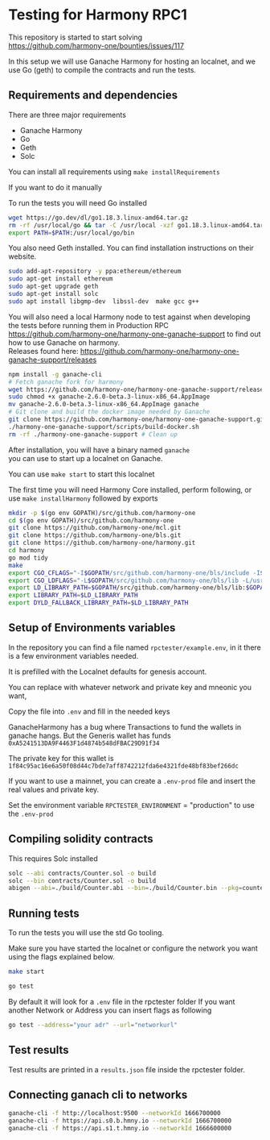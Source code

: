 # Testing for Harmony RPC1
This repository is started to start solving  
https://github.com/harmony-one/bounties/issues/117

In this setup we will use Ganache Harmony for hosting an localnet, and we use Go (geth) to compile the contracts and 
run the tests.


## Requirements and dependencies
There are three major requirements

* Ganache Harmony
* Go
* Geth 
* Solc


You can install all requirements using `make installRequirements`

If you want to do it manually 

To run the tests you will need Go installed
```bash
wget https://go.dev/dl/go1.18.3.linux-amd64.tar.gz
rm -rf /usr/local/go && tar -C /usr/local -xzf go1.18.3.linux-amd64.tar.gz
export PATH=$PATH:/usr/local/go/bin
```

You also need Geth installed. You can find installation instructions on their website.

```bash
sudo add-apt-repository -y ppa:ethereum/ethereum
sudo apt-get install ethereum
sudo apt-get upgrade geth
sudo apt-get install solc
sudo apt install libgmp-dev  libssl-dev  make gcc g++
```

You will also need a local Harmony node to test against when developing the tests before running them in Production RPC  
https://github.com/harmony-one/harmony-one-ganache-support to find out how to use Ganache on harmony.  
Releases found here: https://github.com/harmony-one/harmony-one-ganache-support/releases

```bash
npm install -g ganache-cli
# Fetch ganache fork for harmony
wget https://github.com/harmony-one/harmony-one-ganache-support/releases/download/ganache-harmony-one-2.6.0-beta.3/ganache-2.6.0-beta.3-linux-x86_64.AppImage
sudo chmod +x ganache-2.6.0-beta.3-linux-x86_64.AppImage
mv ganache-2.6.0-beta.3-linux-x86_64.AppImage ganache
# Git clone and build the docker image needed by Ganache
git clone https://github.com/harmony-one/harmony-one-ganache-support.git
./harmony-one-ganache-support/scripts/build-docker.sh
rm -rf ./harmony-one-ganache-support # Clean up
```

After installation, you will have a binary named `ganache`  
you can use to start up a localnet on Ganache.  

You can use `make start` to start this localnet

The first time you will need Harmony Core installed, perform following, or use `make installHarmony` followed by exports

```bash
mkdir -p $(go env GOPATH)/src/github.com/harmony-one
cd $(go env GOPATH)/src/github.com/harmony-one
git clone https://github.com/harmony-one/mcl.git
git clone https://github.com/harmony-one/bls.git
git clone https://github.com/harmony-one/harmony.git
cd harmony
go mod tidy
make
export CGO_CFLAGS="-I$GOPATH/src/github.com/harmony-one/bls/include -I$GOPATH/src/github.com/harmony-one/mcl/include -I/usr/local/opt/openssl/include"
export CGO_LDFLAGS="-L$GOPATH/src/github.com/harmony-one/bls/lib -L/usr/local/opt/openssl/lib"
export LD_LIBRARY_PATH=$GOPATH/src/github.com/harmony-one/bls/lib:$GOPATH/src/github.com/harmony-one/mcl/lib:/usr/local/opt/openssl/lib
export LIBRARY_PATH=$LD_LIBRARY_PATH
export DYLD_FALLBACK_LIBRARY_PATH=$LD_LIBRARY_PATH
```

## Setup of Environments variables
In the repository you can find a file named `rpctester/example.env`, in it 
there is a few environment variables needed. 

It is prefilled with the Localnet defaults for genesis account. 

You can replace with whatever network and private key and mneonic you want,

Copy the file into `.env` and fill in the needed keys  


GanacheHarmony has a bug where Transactions to fund the wallets in ganache hangs.
But the Generis wallet has funds  
`0xA5241513DA9F4463F1d4874b548dFBAC29D91f34`  

The private key for this wallet is 
`1f84c95ac16e6a50f08d44c7bde7aff8742212fda6e4321fde48bf83bef266dc`

If you want to use a mainnet, you can create a `.env-prod` file and insert the real values
and private key. 

Set the environment variable `RPCTESTER_ENVIRONMENT` = "production" to use the `.env-prod`

## Compiling solidity contracts
This requires Solc installed

```bash
solc --abi contracts/Counter.sol -o build
solc --bin contracts/Counter.sol -o build
abigen --abi=./build/Counter.abi --bin=./build/Counter.bin --pkg=counter --out=rpctester/contracts/counter/Counter.go

```

## Running tests
To run the tests you will use the std Go tooling.

Make sure you have started the localnet or configure the network you want using the flags explained below.
```bash
make start
```

```bash
go test 
```

By default it will look for a `.env` file in the rpctester folder
If you want another Network or Address you can insert flags as following 

```bash
go test --address="your adr" --url="networkurl"
```


## Test results
Test results are printed in a `results.json` file inside the rpctester folder.



## Connecting ganach cli to networks
```bash
ganache-cli -f http://localhost:9500 --networkId 1666700000
ganache-cli -f https://api.s0.b.hmny.io --networkId 1666700000
ganache-cli -f https://api.s1.t.hmny.io --networkId 1666600000
```
